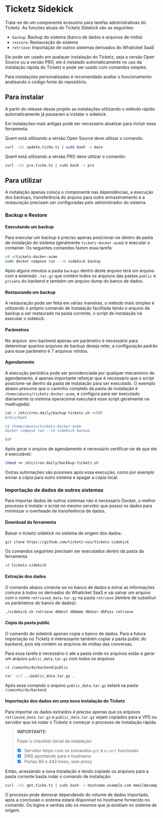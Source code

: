 Ticketz Sidekick
================

Trata-se de um componente acessório para tarefas administrativas do Ticketz. As funções atuais do Ticketz Sidekick são as seguintes:

* `backup`: Backup do sistema (banco de dados e arquivos de mídia)
* `restore`: Restauração do sistema
* `retrieve`: Importação de outros sistemas derivados do Whaticket SaaS

Ele pode ser usado em qualquer instalação do Ticketz, seja a versão Open Source ou a versão PRO, ele é instalado automaticamente no uso da instalação rápida do Ticketz e pode ser usado com comandos simples.

Para instalações personalizadas é recomendado avaliar o funcionamento analisando o código fonte do repositório.

Para instalar
-------------

A partir do release desse projeto as instalações utilizando o método rápido automaticamente já passaram a instalar o sidekick.

Em instalações mais antigas pode ser necessário atualizar para incluir essa ferramenta.

Quem está utilizando a versão Open Source deve utilizar o comando:

```bash
curl -sSL update.ticke.tz | sudo bash -s main
```

Quem está utilizando a versão PRO deve utilizar o comando:

```bash
curl -sSL pro.ticke.tz | sudo bash -s pro
```

Para utilizar
-------------

A instalação apenas coloca o componente nas dependências, a execução dos backups, transferência do arquivo para outro armazenamento e a restauração precisam ser configuradas pelo administrador do sistema.

### Backup e Restore

#### Executando um backup

Para executar um backup é preciso apenas posicionar-se dentro da pasta de instalação do sistema (geralmente `ticketz-docker-acme`) e executar o container. Os seguintes comandos fazem essa tarefa:

```bash
cd ~/ticketz-docker-acme
sudo docker compose run --rm sidekick backup
```

Após alguns minutos a pasta `backups` dentro deste arquivo terá um arquivo com a extensão `.tar.gz` que contém todos os arquivos das pastas `public` e `private` do backend e também um arquivo dump do banco de dados.

#### Restaurando um backup

A restauração pode ser feita em várias maneiras, o método mais simples é utilizando o próprio comando de instalação facilitada tendo o arquivo de backup a ser restaurado na pasta corrente, o script de instalação irá executar o sidekick.

#### Parâmetros

No arquivo .env-backend apenas um parâmetro é necessário para determinar quantos arquivos de backup deseja reter, a configuração padrão para esse parâmetro é 7 arquivos retidos.

#### Agendamento

A execução periódica pode ser providenciada por qualquer mecanismo de agendamento, é apenas importante reforçar que é necessário que o script posicione-se dentro da pasta de instalação para ser executado. O exemplo abaixo presume que o caminho completo da pasta de instalação é `/home/ubuntu/ticketz-docker-acme`, e configura para ser executado diariamente (o sistema operacional executará esse script geralmente na madrugada).

```bash
cat > /etc/cron.daily/backup-ticketz.sh <<EOF
#/bin/bash

cd /home/ubuntu/ticketz-docker-acme
docker compose run --rm sidekick backup

EOF
```

Após gerar o arquivo de agendamento é necessário certificar-se de que ele é executável:

```bash
chmod +x /etc/cron.daily/backkup-ticketz.sh
```

Outras automações são possíveis após essa execução, como por exemplo enviar a cópia para outro sistema e apagar a cópia local.


### Importação de dados de outros sistemas

Para importar dados de outros sistemas não é necessário Docker, o melhor processo é instalar o script no mesmo servidor que possui os dados para minimizar o overheade de transferência de dados.

#### Download da ferramenta

Baixar o ticketz-sidekick no sistema de origem dos dados:

```bash
git clone https://github.com/ticketz-oss/ticketz-sidekick
```

Os comandos seguintes precisam ser executados dentro da pasta da ferramenta

```bash
cd ticketz-sidekick
```

#### Extração dos dados

O comando abaixo conecta-se no banco de dados e extrai as informações comuns à todos os derivados do Whaticket SaaS e vai salvar um arquivo com o nome `retrieved_data.tar.gz` na pasta `retrieve` (lembre de substituir os parâmetros do banco de dados):

```bash
./sidekick.sh retrieve dbHost dbName dbUser dbPass retrieve
```

#### Cópia da pasta public

O comando do sidekick apenas copia o banco de dados. Para a futura importação no Ticketz é interessante também copiar a pasta public do backend, pois ela contém os arquivos de mídias das conversas.

Para essa tarefa é necessário ir até a pasta onde os arquivos estão e gerar um arquivo `public_data.tar.gz` com todos os arquivos

```bash
cd /caminho/do/backend/public

tar -zcf ../public_data.tar.gz .
```

Após esse comando o arquivo `public_data.tar.gz` estará na pasta `/caminho/do/backend`

#### Importação dos dados em uma nova instalação do Ticketz

Para importar os dados extraídos é preciso apenas que os arquivos `retrieved_data.tar.gz` e `public_data.tar.gz` sejam copiados para a VPS ou servidor que irá rodar o Ticketz e começar o processo de instalação rápida.

> **IMPORTANTE:**
> 
> Fazer o checklist inicial de instalação
> 
> - [X] Servidor limpo com os comandos `git` e o `curl` funcionais
> - [X] DNS apontando para o hostname
> - [X] Portas 80 e 443 livres, sem proxy

Então, acessando a nova instalação e tendo copiado os arquivos para a pasta corrente basta rodar o comando de instalação:

```bash
curl -sSL get.ticke.tz | sudo bash -s hostname.example.com email@example.com
```

O processo pode demorar dependendo do volume de dados importado, após a conclusão o sistema estará disponível no hostname fornecido no comando. Os logins e senhas são os mesmos que já existiam no sistema de origem.
